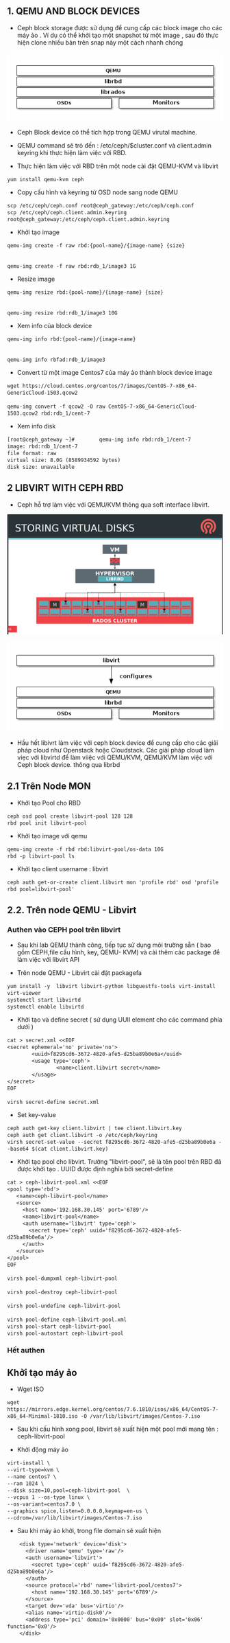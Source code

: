 

## 1. QEMU AND BLOCK DEVICES


- Ceph block storage được sử dụng để cung cấp các block image cho các máy ảo . Ví dụ có thể khởi tạo một snapshot từ một image , sau đó thực hiện clone nhiều bản trên snap này một cách nhanh chóng

![](images/32.png)


- Ceph Block device có thể tích hợp trong  QEMU virutal machine. 
- QEMU command sẽ trỏ đến : /etc/ceph/$cluster.conf và client.admin  keyring khi thực hiện làm việc với RBD. 

- Thực hiện làm việc với RBD trên một node cài đặt QEMU-KVM và libvirt
```
yum install qemu-kvm ceph 

```


- Copy cấu hình và keyring từ OSD node sang node QEMU
```
scp /etc/ceph/ceph.conf root@ceph_gateway:/etc/ceph/ceph.conf
scp /etc/ceph/ceph.client.admin.keyring root@ceph_gateway:/etc/ceph/ceph.client.admin.keyring
```


- Khởi tạo image
```
qemu-img create -f raw rbd:{pool-name}/{image-name} {size}


qemu-img create -f raw rbd:rdb_1/image3 1G

```

- Resize image
```
qemu-img resize rbd:{pool-name}/{image-name} {size}


qemu-img resize rbd:rdb_1/image3 10G

```

- Xem info của block device
```
qemu-img info rbd:{pool-name}/{image-name}


qemu-img info rbfad:rdb_1/image3 
```




- Convert từ một image Centos7 của máy ảo thành block device image
```
wget https://cloud.centos.org/centos/7/images/CentOS-7-x86_64-GenericCloud-1503.qcow2

qemu-img convert -f qcow2 -O raw CentOS-7-x86_64-GenericCloud-1503.qcow2 rbd:rdb_1/cent-7

```

- Xem info disk
```
[root@ceph_gateway ~]#        qemu-img info rbd:rdb_1/cent-7
image: rbd:rdb_1/cent-7
file format: raw
virtual size: 8.0G (8589934592 bytes)
disk size: unavailable

```

##  2 LIBVIRT WITH CEPH RBD



- Ceph hỗ trợ làm việc với QEMU/KVM thông qua soft interface libvirt. 


![](images/39.png)


![](images/33.png)

- Hầu hết libivrt làm việc với ceph block device để cung cấp cho các giải pháp cloud như Openstack hoặc Cloudstack. Các giải pháp cloud làm viẹc với libvirtd để làm viiệc với QEMU/KVM, QEMU/KVM làm việc với Ceph block device. thông qua librbd


## 2.1 Trên Node MON


- Khởi tạo Pool cho RBD
```
ceph osd pool create libvirt-pool 128 128
rbd pool init libvirt-pool
```
- Khởi tạo image với qemu
```
qemu-img create -f rbd rbd:libvirt-pool/os-data 10G
rbd -p libvirt-pool ls
```



- Khởi tạo client username : libvirt
```
ceph auth get-or-create client.libvirt mon 'profile rbd' osd 'profile rbd pool=libvirt-pool'
```




## 2.2. Trên node QEMU - Libvirt


### Authen vào CEPH pool trên libvirt 

- Sau khi lab QEMU thành công, tiếp tục sử dụng môi trường sẵn  ( bao gồm CEPH,file cấu hình, key, QEMU- KVM) và cài thêm các package để làm việc với libvirt API


- Trên node  QEMU - Libvirt cài đặt packagefa
```
yum install -y  libvirt libvirt-python libguestfs-tools virt-install virt-viewer
systemctl start libvirtd
systemctl enable libvirtd
```


- Khởi tạo và define secret ( sử dụng UUII element cho các command phía dưới )
```
cat > secret.xml <<EOF
<secret ephemeral='no' private='no'>
        <uuid>f8295cd6-3672-4820-afe5-d25ba89b0e6a</uuid>
        <usage type='ceph'>
                <name>client.libvirt secret</name>
        </usage>
</secret>
EOF

virsh secret-define secret.xml

```

- Set key-value
```
ceph auth get-key client.libvirt | tee client.libvirt.key
ceph auth get client.libvirt -o /etc/ceph/keyring
virsh secret-set-value --secret f8295cd6-3672-4820-afe5-d25ba89b0e6a --base64 $(cat client.libvirt.key)

```



- Khởi tạo pool cho libvirt. Trường "<name>libvirt-pool</name>", sẽ là tên pool trên RBD đã được khởi tạo . UUID được định nghĩa bởi secret-define
```
cat > ceph-libvirt-pool.xml <<EOF
<pool type='rbd'>
   <name>ceph-libvirt-pool</name>
   <source>
     <host name='192.168.30.145' port='6789'/>
     <name>libvirt-pool</name>
     <auth username='libvirt' type='ceph'>
       <secret type='ceph' uuid='f8295cd6-3672-4820-afe5-d25ba89b0e6a'/>
     </auth>
   </source>
</pool>
EOF

virsh pool-dumpxml ceph-libvirt-pool

virsh pool-destroy ceph-libvirt-pool

virsh pool-undefine ceph-libvirt-pool

virsh pool-define ceph-libvirt-pool.xml
virsh pool-start ceph-libvirt-pool
virsh pool-autostart ceph-libvirt-pool

```

### Hết authen



## Khởi tạo máy ảo

- Wget ISO
```
wget https://mirrors.edge.kernel.org/centos/7.6.1810/isos/x86_64/CentOS-7-x86_64-Minimal-1810.iso -O /var/lib/libvirt/images/Centos-7.iso

```


- Sau khi cấu hình xong pool, libvirt sẽ xuất hiện một pool mới mang tên : ceph-libvirt-pool

- Khởi động máy ảo
```
virt-install \
--virt-type=kvm \
--name centos7 \
--ram 1024 \
--disk size=10,pool=ceph-libvirt-pool  \
--vcpus 1 --os-type linux \
--os-variant=centos7.0 \
--graphics spice,listen=0.0.0.0,keymap=en-us \
--cdrom=/var/lib/libvirt/images/Centos-7.iso 
```


- Sau khi máy ảo khởi, trong file domain sẽ xuất hiện
```
    <disk type='network' device='disk'>
      <driver name='qemu' type='raw'/>
      <auth username='libvirt'>
        <secret type='ceph' uuid='f8295cd6-3672-4820-afe5-d25ba89b0e6a'/>
      </auth>
      <source protocol='rbd' name='libvirt-pool/centos7'>
        <host name='192.168.30.145' port='6789'/>
      </source>
      <target dev='vda' bus='virtio'/>
      <alias name='virtio-disk0'/>
      <address type='pci' domain='0x0000' bus='0x00' slot='0x06' function='0x0'/>
    </disk>
```